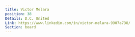 ```yaml
---
title: Victor Melara
position: 38
Details: D.C. United
Link: https://www.linkedin.com/in/victor-melara-9907a738/
Section: board
---
```


